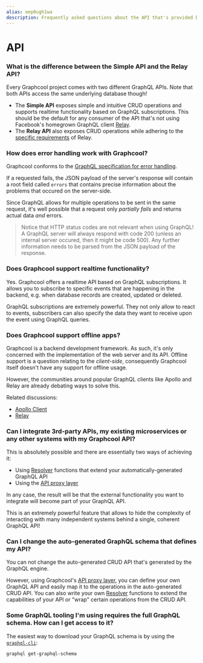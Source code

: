 ```yaml
---
alias: eep0ugh1wa
description: Frequently asked questions about the API that's provided by Graphcool.
---
```


# API

### What is the difference between the Simple API and the Relay API?

Every Graphcool project comes with two different GraphQL APIs. Note that both APIs access the same underlying database though!

- The **Simple API** exposes simple and intuitive CRUD operations and supports realtime functionality based on GraphQL subscriptions. This should be the default for any consumer of the API that's not using Facebook's homegrown GraphQL client [Relay](https://github.com/facebook/relay).
- The **Relay API** also exposes CRUD operations while adhering to the [specific requirements](https://facebook.github.io/relay/docs/graphql-relay-specification.html) of Relay.


### How does error handling work with Graphcool?

Graphcool conforms to the [GraphQL specification for error handling](https://facebook.github.io/graphql/#sec-Errors).

If a requested fails, the JSON payload of the server's response will contain a root field called `errors` that contains precise information about the problems that occured on the server-side.

Since GraphQL allows for multiple operations to be sent in the same request, it's well possible that a request only _partially fails_ and returns actual data _and_ errors.

> Notice that HTTP status codes are not relevant when using GraphQL! A GraphQL server will always respond with code 200 (unless an internal server occured, then it might be code 500). Any further information needs to be parsed from the JSON payload of the response.


### Does Graphcool support realtime functionality?

Yes. Graphcool offers a realtime API based on GraphQL subscriptions. It allows you to subscribe to specific events that are happening in the backend, e.g. when database records are created, updated or deleted.

GraphQL subscriptions are extremely powerful. They not only allow to react to events, subscribers can also specify the data they want to receive upon the event using GraphQL queries.


### Does Graphcool support offline apps?

Graphcool is a backend development framework. As such, it's only concerned with the implementation of the web server and its API. Offline support is a question relating to the _client-side_, consequently Graphcool itself doesn't have any support for offline usage.

However, the communities around popular GraphQL clients like Apollo and Relay are already debating ways to solve this. 

Related discussions:

- [Apollo Client](https://github.com/apollographql/apollo-client/issues/424)
- [Relay](https://github.com/facebook/relay/issues/631)


### Can I integrate 3rd-party APIs, my existing microservices or any other systems with my Graphcool API?

This is absolutely possible and there are essentially two ways of achieving it:

- Using [Resolver](!alias-su6wu3yoo2) functions that extend your automatically-generated GraphQL API
- Using the [API proxy layer](!alias-thei2kephu#api-proxy-layer)

In any case, the result will be that the external functionality you want to integrate will become part of your GraphQL API.

This is an extremely powerful feature that allows to hide the complexity of interacting with many independent systems behind a single, coherent GraphQL API!


### Can I change the auto-generated GraphQL schema that defines my API?

You can not change the auto-generated CRUD API that's generated by the GraphQL engine. 

However, using Graphcool's [API proxy layer](!alias-thei2kephu#api-proxy-layer), you can define your own GraphQL API and easily map it to the operations in the auto-generated CRUD API. You can also write your own [Resolver](!alias-su6wu3yoo2) functions to extend the capabilities of your API or "wrap" certain operations from the CRUD API.


### Some GraphQL tooling I'm using requires the full GraphQL schema. How can I get access to it?

The easiest way to download your GraphQL schema is by using the [`graphql-cli`](https://github.com/graphcool/graphql-cli):


```sh
graphql get-graphql-schema
```

